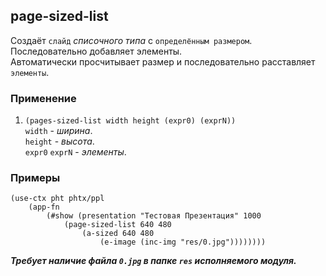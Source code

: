 ## page-sized-list
Создаёт `слайд` _списочного типа_ с `определённым размером`.<br>
Последовательно добавляет элементы.<br>
Автоматически просчитывает размер и последовательно расставляет `элементы`.

### Применение

1. `(pages-sized-list width height (expr0) (exprN))`<br>
`width` - _ширина_.<br>
`height` - _высота_.<br>
`expr0` `exprN` - _элементы_.

### Примеры

```pihta
(use-ctx pht phtx/ppl
    (app-fn
        (#show (presentation "Тестовая Презентация" 1000
            (page-sized-list 640 480
                (a-sized 640 480
                    (e-image (inc-img "res/0.jpg"))))))))
```
***Требует наличие файла `0.jpg` в папке `res` исполняемого модуля.***